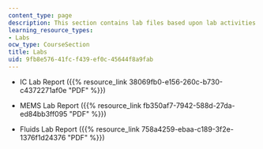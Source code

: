 ```yaml
---
content_type: page
description: This section contains lab files based upon lab activities.
learning_resource_types:
- Labs
ocw_type: CourseSection
title: Labs
uid: 9fb8e576-41fc-f439-ef0c-45644f8a9fab
---
```


*   IC Lab Report ({{% resource_link 38069fb0-e156-260c-b730-c4372271af0e "PDF" %}})
    
*   MEMS Lab Report ({{% resource_link fb350af7-7942-588d-27da-ed84bb3ff095 "PDF" %}})
    
*   Fluids Lab Report ({{% resource_link 758a4259-ebaa-c189-3f2e-1376f1d24376 "PDF" %}})